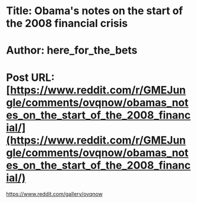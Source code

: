 # Title: Obama's notes on the start of the 2008 financial crisis
# Author: here_for_the_bets
# Post URL: [https://www.reddit.com/r/GMEJungle/comments/ovqnow/obamas_notes_on_the_start_of_the_2008_financial/](https://www.reddit.com/r/GMEJungle/comments/ovqnow/obamas_notes_on_the_start_of_the_2008_financial/)


https://www.reddit.com/gallery/ovqnow